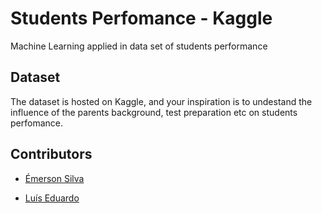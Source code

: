 # Students Perfomance - Kaggle 
Machine Learning applied in data set of students performance

## Dataset 

The dataset is hosted on Kaggle, and your inspiration is to undestand the influence of the parents background, test preparation etc on students perfomance.   

## Contributors

   - [Émerson Silva](https://github.com/silvaemerson)

   - [Luís Eduardo](https://github.com/luiseduardogfranca)

